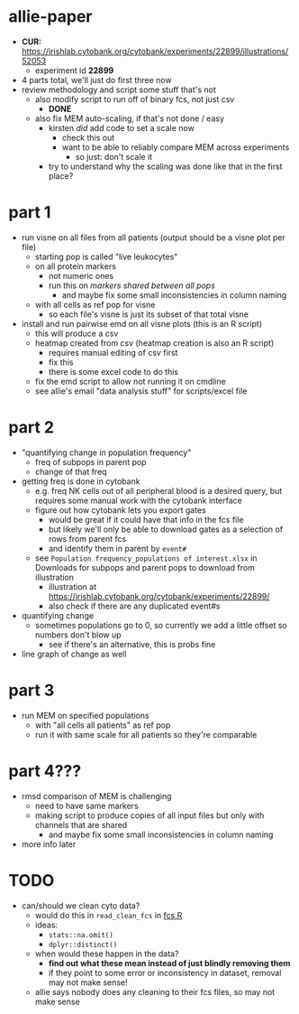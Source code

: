 allie-paper
===========

- **CUR:** https://irishlab.cytobank.org/cytobank/experiments/22899/illustrations/52053
    - experiment id **22899**
- 4 parts total, we'll just do first three now
- review methodology and script some stuff that's not
    - also modify script to run off of binary fcs, not just csv
        - **DONE**
    - also fix MEM auto-scaling, if that's not done / easy
        - kirsten *did* add code to set a scale now
            - check this out
            - want to be able to reliably compare MEM across experiments
                - so just: don't scale it
        - try to understand why the scaling was done like that in the first place?

# part 1
- run visne on all files from all patients (output should be a visne plot per file)
    - starting pop is called "live leukocytes"
    - on all protein markers
        - not numeric ones
        - run this on *markers shared between all pops*
            - and maybe fix some small inconsistencies in column naming
    - with all cells as ref pop for visne
        - so each file's visne is just its subset of that total visne
- install and run pairwise emd on all visne plots (this is an R script)
    - this will produce a csv
    - heatmap created from csv (heatmap creation is also an R script)
        - requires manual editing of csv first
        - fix this
        - there is some excel code to do this
    - fix the emd script to allow not running it on cmdline
    - see allie's email "data analysis stuff" for scripts/excel file

# part 2
- "quantifying change in population frequency"
    - freq of subpops in parent pop
    - change of that freq
- getting freq is done in cytobank
    - e.g. freq NK cells out of all peripheral blood is a desired query, but requires some manual work with the cytobank interface
    - figure out how cytobank lets you export gates
        - would be great if it could have that info in the fcs file
        - but likely we'll only be able to download gates as a selection of rows from parent fcs
        - and identify them in parent by `event#`
    - see `Population frequency_populations of interest.xlsx` in Downloads for subpops and parent pops to download from illustration
        - illustration at https://irishlab.cytobank.org/cytobank/experiments/22899/
        - also check if there are any duplicated event#s
- quantifying change
    - sometimes populations go to 0, so currently we add a little offset so numbers don't blow up
        - see if there's an alternative, this is probs fine
- line graph of change as well

# part 3
- run MEM on specified populations
    - with "all cells all patients" as ref pop
    - run it with same scale for all patients so they're comparable

# part 4???
- rmsd comparison of MEM is challenging
    - need to have same markers
    - making script to produce copies of all input files but only with channels that are shared
        - and maybe fix some small inconsistencies in column naming
- more info later

# TODO
- can/should we clean cyto data?
    - would do this in `read_clean_fcs` in [fcs.R](R/fcs.R)
    - ideas:
        - `stats::na.omit()`
        - `dplyr::distinct()`
    - when would these happen in the data?
        - **find out what these mean instead of just blindly removing them**
        - if they point to some error or inconsistency in dataset, removal may not make sense!
    - allie says nobody does any cleaning to their fcs files, so may not make sense
